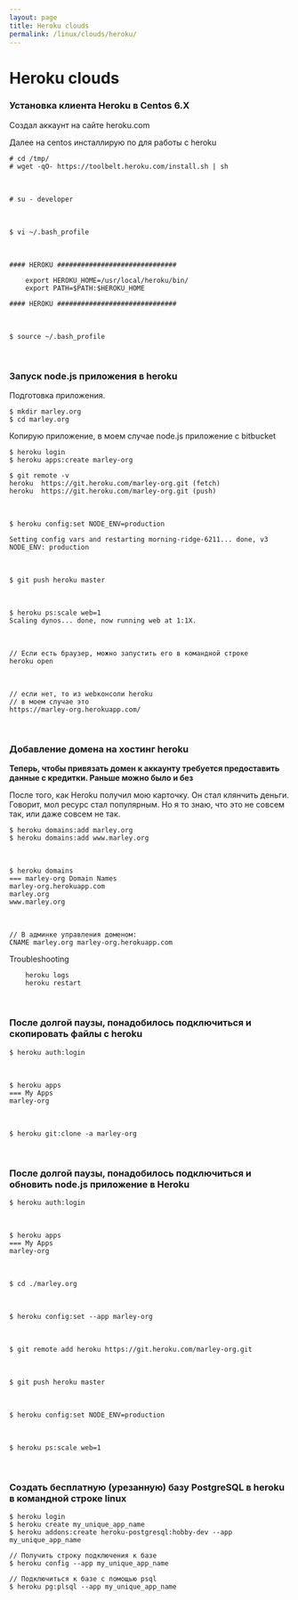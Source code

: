 ```yaml
---
layout: page
title: Heroku clouds
permalink: /linux/clouds/heroku/
---
```


# Heroku clouds

### Установка клиента Heroku в Centos 6.X

Создал аккаунт на сайте heroku.com

Далее на centos инсталлирую по для работы с heroku

    # cd /tmp/
    # wget -qO- https://toolbelt.heroku.com/install.sh | sh

<br/>

    # su - developer

<br/>

    $ vi ~/.bash_profile

<br/>

    #### HEROKU ##############################

        export HEROKU_HOME=/usr/local/heroku/bin/
        export PATH=$PATH:$HEROKU_HOME

    #### HEROKU ##############################

<br/>

    $ source ~/.bash_profile

<br/>

### Запуск node.js приложения в heroku

Подготовка приложения.

    $ mkdir marley.org
    $ cd marley.org

Копирую приложение, в моем случае node.js приложение с bitbucket

    $ heroku login
    $ heroku apps:create marley-org

    $ git remote -v
    heroku	https://git.heroku.com/marley-org.git (fetch)
    heroku	https://git.heroku.com/marley-org.git (push)

<br/>

    $ heroku config:set NODE_ENV=production

    Setting config vars and restarting morning-ridge-6211... done, v3
    NODE_ENV: production

<br/>

    $ git push heroku master

<br/>

    $ heroku ps:scale web=1
    Scaling dynos... done, now running web at 1:1X.

<br/>

    // Если есть браузер, можно запустить его в командной строке
    heroku open

<br/>

    // если нет, то из webконсоли heroku
    // в моем случае это
    https://marley-org.herokuapp.com/

<br/>

### Добавление домена на хостинг heroku

**Теперь, чтобы привязать домен к аккаунту требуется предоставить данные с кредитки. Раньше можно было и без**

После того, как Heroku получил мою карточку. Он стал клянчить деньги. Говорит, мол ресурс стал популярным. Но я то знаю, что это не совсем так, или даже совсем не так.

    $ heroku domains:add marley.org
    $ heroku domains:add www.marley.org

<br/>

    $ heroku domains
    === marley-org Domain Names
    marley-org.herokuapp.com
    marley.org
    www.marley.org

<br/>

    // В админке управления доменом:
    CNAME marley.org marley-org.herokuapp.com

Troubleshooting

        heroku logs
        heroku restart

<br/>

### После долгой паузы, понадобилось подключиться и скопировать файлы с heroku

    $ heroku auth:login

<br/>

    $ heroku apps
    === My Apps
    marley-org

<br/>

    $ heroku git:clone -a marley-org

<br/>

### После долгой паузы, понадобилось подключиться и обновить node.js приложение в Heroku

    $ heroku auth:login

<br/>

    $ heroku apps
    === My Apps
    marley-org

<br/>

    $ cd ./marley.org

<br/>

    $ heroku config:set --app marley-org

<br/>

    $ git remote add heroku https://git.heroku.com/marley-org.git

<br/>

    $ git push heroku master

<br/>

    $ heroku config:set NODE_ENV=production

<br/>

    $ heroku ps:scale web=1

<br/>

### Создать бесплатную (урезанную) базу PostgreSQL в heroku в командной строке linux

    $ heroku login
    $ heroku create my_unique_app_name
    $ heroku addons:create heroku-postgresql:hobby-dev --app my_unique_app_name

    // Получить строку подключения к базе
    $ heroku config --app my_unique_app_name

    // Подключиться к базе с помощью psql
    $ heroku pg:plsql --app my_unique_app_name
